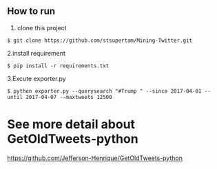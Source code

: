 ## How to run

1. clone this project
  ```
  $ git clone https://github.com/stsupertam/Mining-Twitter.git
  ```
2.install requirement
  ```
  $ pip install -r requirements.txt
  ```
3.Excute exporter.py
  ```
  $ python exporter.py --querysearch "#Trump ‏" --since 2017-04-01 --until 2017-04-07 --maxtweets 12500
  ```
# See more detail about GetOldTweets-python

https://github.com/Jefferson-Henrique/GetOldTweets-python

 

